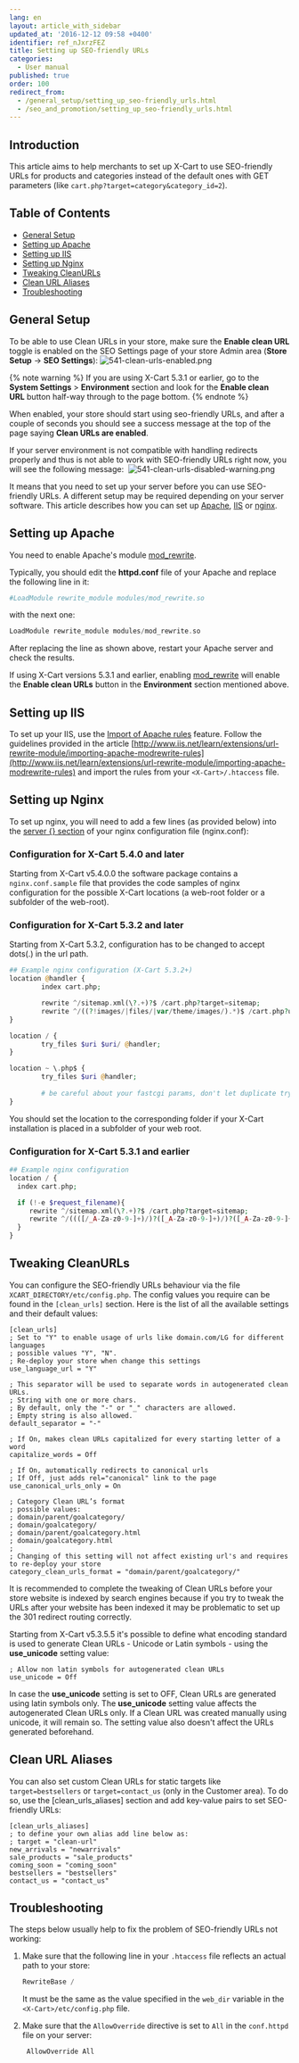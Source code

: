 ```yaml
---
lang: en
layout: article_with_sidebar
updated_at: '2016-12-12 09:58 +0400'
identifier: ref_nJxrzFEZ
title: Setting up SEO-friendly URLs
categories:
  - User manual
published: true
order: 100
redirect_from:
  - /general_setup/setting_up_seo-friendly_urls.html
  - /seo_and_promotion/setting_up_seo-friendly_urls.html
---
```

## Introduction

This article aims to help merchants to set up X-Cart to use SEO-friendly URLs for products and categories instead of the default ones with GET parameters (like `cart.php?target=category&category_id=2`).

## Table of Contents

*   [General Setup](#general-setup)
*   [Setting up Apache](#setting-up-apache)
*   [Setting up IIS](#setting-up-iis)
*   [Setting up Nginx](#setting-up-nginx)
*   [Tweaking CleanURLs](#tweaking-cleanurls)
*   [Clean URL Aliases](#clean-url-aliases)
*   [Troubleshooting](#troubleshooting)

## General Setup

To be able to use Clean URLs in your store, make sure the **Enable clean URL** toggle is enabled on the SEO Settings page of your store Admin area (**Store Setup** -> **SEO Settings**):
![541-clean-urls-enabled.png]({{site.baseurl}}/attachments/ref_nJxrzFEZ/541-clean-urls-enabled.png)

{% note warning %}
If you are using X-Cart 5.3.1 or earlier, go to the **System Settings** > **Environment** section and look for the **Enable clean URL** button half-way through to the page bottom.
{% endnote %}

When enabled, your store should start using seo-friendly URLs, and after a couple of seconds you should see a success message at the top of the page saying **Clean URLs are enabled**.

If your server environment is not compatible with handling redirects properly and thus is not able to work with SEO-friendly URLs right now, you will see the following message: 
![541-clean-urls-disabled-warning.png]({{site.baseurl}}/attachments/ref_nJxrzFEZ/541-clean-urls-disabled-warning.png)

It means that you need to set up your server before you can use SEO-friendly URLs. A different setup may be required depending on your server software. This article describes how you can set up [Apache](#setting-up-apache), [IIS](#setting-up-iis) or [nginx](#setting-up-nginx).

## Setting up Apache

You need to enable Apache's module [mod_rewrite](http://httpd.apache.org/docs/current/mod/mod_rewrite.html).

Typically, you should edit the **httpd.conf** file of your Apache and replace the following line in it:

```php
#LoadModule rewrite_module modules/mod_rewrite.so
```

with the next one:

```php
LoadModule rewrite_module modules/mod_rewrite.so
```

After replacing the line as shown above, restart your Apache server and check the results.

If using X-Cart versions 5.3.1 and earlier, enabling [mod_rewrite](http://httpd.apache.org/docs/current/mod/mod_rewrite.html) will enable the **Enable clean URLs** button in the **Environment** section mentioned above. 

## Setting up IIS

To set up your IIS, use the [Import of Apache rules](http://www.iis.net/learn/extensions/url-rewrite-module/importing-apache-modrewrite-rules) feature. Follow the guidelines provided in the article [http://www.iis.net/learn/extensions/url-rewrite-module/importing-apache-modrewrite-rules](http://www.iis.net/learn/extensions/url-rewrite-module/importing-apache-modrewrite-rules) and import the rules from your `<X-Cart>/.htaccess` file.

## Setting up Nginx

To set up nginx, you will need to add a few lines (as provided below) into the [server {} section](http://nginx.org/en/docs/http/ngx_http_core_module.html#server) of your nginx configuration file (nginx.conf):

### Configuration for X-Cart 5.4.0 and later

Starting from X-Cart v5.4.0.0 the software package contains a ```nginx.conf.sample``` file that provides the code samples of nginx configuration for the possible X-Cart locations (a web-root folder or a subfolder of the web-root).

### Configuration for X-Cart 5.3.2 and later

Starting from X-Cart 5.3.2, configuration has to be changed to accept dots(.) in the url path.

```php
## Example nginx configuration (X-Cart 5.3.2+)
location @handler {
        index cart.php;

        rewrite ^/sitemap.xml(\?.+)?$ /cart.php?target=sitemap;
        rewrite ^/((?!images/|files/|var/theme/images/).*)$ /cart.php?url=$1 last;
}

location / {
        try_files $uri $uri/ @handler;
}

location ~ \.php$ {
        try_files $uri @handler;
        
        # be careful about your fastcgi params, don't let duplicate try_files
}
```

You should set the location to the corresponding folder if your X-Cart installation is placed in a subfolder of your web root.

### Configuration for X-Cart 5.3.1 and earlier

```php
## Example nginx configuration
location / {
  index cart.php;

  if (!-e $request_filename){
     rewrite ^/sitemap.xml(\?.+)?$ /cart.php?target=sitemap;
     rewrite ^/((([/_A-Za-z0-9-]+)/)?([_A-Za-z0-9-]+)/)?([_A-Za-z0-9-]+)(/?)(\.([_A-Za-z0-9-]+))?$ /cart.php?url=$5&last=$4&rest=$3&ext=$7 last;
  }
}
```


## Tweaking CleanURLs

You can configure the SEO-friendly URLs behaviour via the file `XCART_DIRECTORY/etc/config.php`. The config values you require can be found in the `[clean_urls]` section. Here is the list of all the available settings and their default values:

```
[clean_urls]
; Set to "Y" to enable usage of urls like domain.com/LG for different languages
; possible values "Y", "N".
; Re-deploy your store when change this settings
use_language_url = "Y"

; This separator will be used to separate words in autogenerated clean URLs.
; String with one or more chars.
; By default, only the "-" or "_" characters are allowed.
; Empty string is also allowed.
default_separator = "-"

; If On, makes clean URLs capitalized for every starting letter of a word
capitalize_words = Off

; If On, automatically redirects to canonical urls
; If Off, just adds rel="canonical" link to the page
use_canonical_urls_only = On

; Category Clean URL’s format
; possible values:
; domain/parent/goalcategory/
; domain/goalcategory/
; domain/parent/goalcategory.html
; domain/goalcategory.html
;
; Changing of this setting will not affect existing url's and requires to re-deploy your store
category_clean_urls_format = "domain/parent/goalcategory/"
```

It is recommended to complete the tweaking of Clean URLs before your store website is indexed by search engines because if you try to tweak the URLs after your website has been indexed it may be problematic to set up the 301 redirect routing correctly. 

Starting from X-Cart v5.3.5.5 it's possible to define what encoding standard is used to generate Clean URLs - Unicode or Latin symbols - using the **use_unicode** setting value:

```
; Allow non latin symbols for autogenerated clean URLs
use_unicode = Off
```

In case the **use_unicode** setting is set to OFF, Clean URLs are generated using latin symbols only. The **use_unicode** setting value affects the autogenerated Clean URLs only. If a Clean URL was created manually using unicode, it will remain so. The setting value also doesn't affect the URLs generated beforehand. 

## Clean URL Aliases

You can also set custom Clean URLs for static targets like `target=bestsellers` or `target=contact_us` (only in the Customer area). To do so, use the [clean_urls_aliases] section and add key-value pairs to set SEO-friendly URLs:

```
[clean_urls_aliases]
; to define your own alias add line below as:
; target = "clean-url"
new_arrivals = "newarrivals"
sale_products = "sale_products"
coming_soon = "coming_soon"
bestsellers = "bestsellers"
contact_us = "contact_us"
```

## Troubleshooting

The steps below usually help to fix the problem of SEO-friendly URLs not working:

1.  Make sure that the following line in your `.htaccess` file reflects an actual path to your store: 

    ```php
    RewriteBase /
    ```

    It must be the same as the value specified in the `web_dir` variable in the `<X-Cart>/etc/config.php` file.

2.  Make sure that the `AllowOverride` directive is set to `All` in the `conf.httpd` file on your server: 

    ```php
     AllowOverride All
    ```

